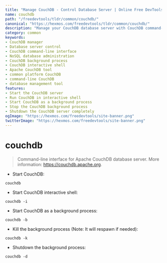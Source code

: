 ```yaml
---
title: "Manage CouchDB - Control Database Server | Online Free DevTools by Hexmos"
name: couchdb
path: "/freedevtools/tldr/common/couchdb/"
canonical: "https://hexmos.com/freedevtools/tldr/common/couchdb/"
description: "Manage your CouchDB database server with CouchDB command-line tool. Start, stop, and configure the server easily. Free online tool, no registration required."
category: common
keywords:
- CouchDB manager
- Database server control
- CouchDB command-line interface
- NoSQL database administration
- CouchDB background process
- CouchDB interactive shell
- Apache CouchDB tool
- common platform CouchDB
- command-line CouchDB
- database management tool
features:
- Start the CouchDB server
- Run CouchDB in interactive shell
- Start CouchDB as a background process
- Stop the CouchDB background process
- Shutdown the CouchDB server completely
ogImage: "https://hexmos.com/freedevtools/site-banner.png"
twitterImage: "https://hexmos.com/freedevtools/site-banner.png"
---
```


# couchdb

> Command-line interface for Apache CouchDB database server.
> More information: <https://couchdb.apache.org>.

- Start CouchDB:

`couchdb`

- Start CouchDB interactive shell:

`couchdb -i`

- Start CouchDB as a background process:

`couchdb -b`

- Kill the background process (Note: It will respawn if needed):

`couchdb -k`

- Shutdown the background process:

`couchdb -d`
